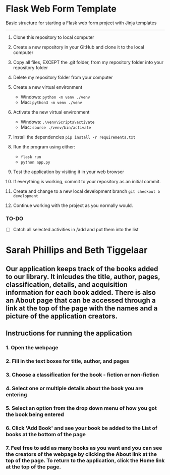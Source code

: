 # Flask Web Form Template

Basic structure for starting a Flask web form project with Jinja templates

---

1. Clone this repository to local computer

2. Create a new repository in your GitHub and clone it to the local computer

3. Copy all files, EXCEPT the .git folder, from my repository folder into your repository folder

4. Delete my repository folder from your computer

5. Create a new virtual environment

   - Windows: `python -m venv ./venv`
   - Mac: `python3 -m venv ./venv`

6. Activate the new virtual environment

   - Windows: `.\venv\Scripts\activate`
   - Mac: `source ./venv/bin/activate`

7. Install the dependencies `pip install -r requirements.txt`

8. Run the program using either:

   - `flask run`
   - `python app.py`

9. Test the application by visiting it in your web browser

10. If everything is working, commit to your repository as an initial commit.

11. Create and change to a new local development branch `git checkout b development`

12. Continue working with the project as you normally would.

### TO-DO

- [ ] Catch all selected activities in /add and put them into the list

# Sarah Phillips and Beth Tiggelaar
## Our application keeps track of the books added to our library. It inlcudes the title, author, pages, classification, details, and acquisition information for each book added. There is also an About page that can be accessed through a link at the top of the page with the names and a picture of the application creators. 
## Instructions for running the application
### 1. Open the webpage
### 2. Fill in the text boxes for title, author, and pages
### 3. Choose a classification for the book - fiction or non-fiction
### 4. Select one or multiple details about the book you are entering
### 5. Select an option from the drop down menu of how you got the book being entered
### 6. Click 'Add Book' and see your book be added to the List of books at the bottom of the page
### 7. Feel free to add as many books as you want and you can see the creators of the webpage by clicking the About link at the top of the page. To return to the application, click the Home link at the top of the page. 


